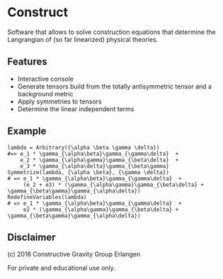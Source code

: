 # Construct

Software that allows to solve construction equations that determine the Langrangian of (so far linearized) physical theories.

## Features

 * Interactive console
 * Generate tensors build from the totally antisymmetric tensor and a background metric
 * Apply symmetries to tensors
 * Determine the linear independent terms

## Example

```
lambda = Arbitrary({\alpha \beta \gamma \delta})
#=> e_1 * \gamma_{\alpha\beta}\gamma_{\gamma\delta}  +
    e_2 * \gamma_{\alpha\gamma}\gamma_{\beta\delta}  +
    e_3 * \gamma_{\alpha\delta}\gamma_{\beta\gamma}
Symmetrize(lambda, {\alpha \beta}, {\gamma \delta})
# => e_1 * \gamma_{\alpha\beta}\gamma_{\gamma\delta}  +
     (e_2 + e3) * (\gamma_{\alpha\gamma}\gamma_{\beta\delta} + \gamma_{\beta\gamma}\gamma_{\alpha\delta})
RedefineVariables(lambda)
# => e_1 * \gamma_{\alpha\beta}\gamma_{\gamma\delta}  +
     e2 * (\gamma_{\alpha\gamma}\gamma_{\beta\delta} + \gamma_{\beta\gamma}\gamma_{\alpha\delta})
```

## Disclaimer

(c) 2016 Constructive Gravity Group Erlangen

For private and educational use only.
